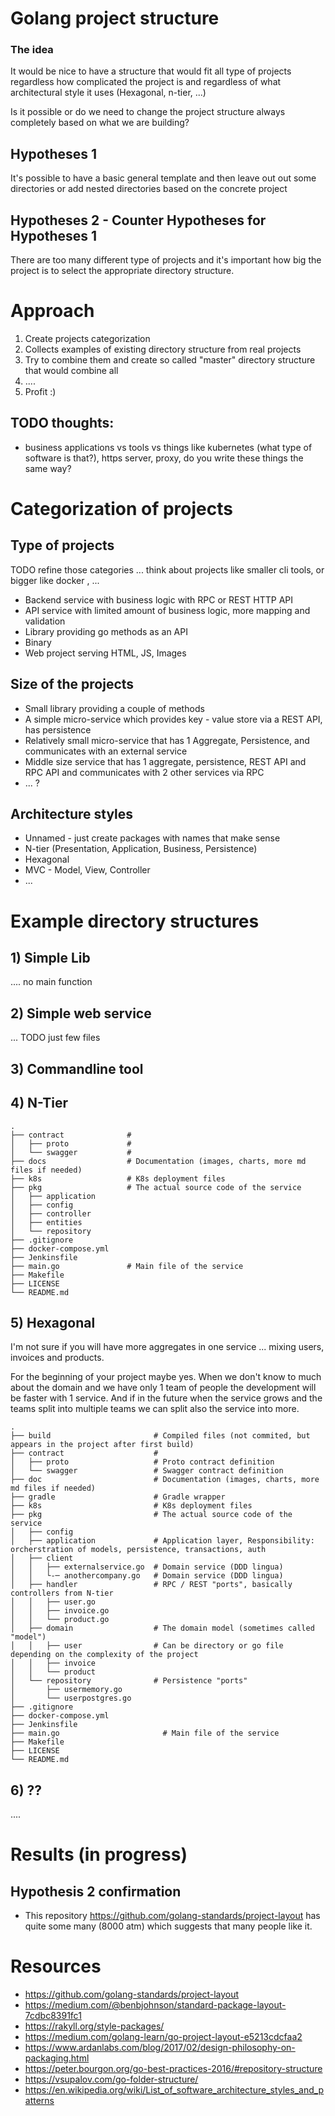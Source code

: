 # Golang project structure



### The idea
It would be nice to have a structure that would fit all type of projects regardless 
how complicated the project is and regardless of what architectural style it uses 
(Hexagonal, n-tier, ...)

Is it possible or do we need to change the project structure always completely based on what we are 
building?

## Hypotheses 1
It's possible to have a basic general template and then leave out
out some directories or add nested directories based on the concrete project

## Hypotheses 2 - Counter Hypotheses for Hypotheses 1
There are too many different type of projects and it's important how big the project is to select
the appropriate directory structure.

# Approach
1. Create projects categorization
1. Collects examples of existing directory structure from real projects
1. Try to combine them and create so called "master" directory structure that would combine all
1. ....
1. Profit :)

## TODO thoughts:
- business applications vs tools vs things like kubernetes (what type of software is that?), https server, proxy, 
do you write these things the same way?


# Categorization of projects
## Type of projects
TODO refine those categories ... think about projects like smaller cli tools, or bigger like docker , ...

- Backend service with business logic with RPC or REST HTTP API
- API service with limited amount of business logic, more mapping and validation
- Library providing go methods as an API 
- Binary
- Web project serving HTML, JS, Images

## Size of the projects
- Small library providing a couple of methods
- A simple micro-service which provides key - value store via a REST API, has persistence
- Relatively small micro-service that has 1 Aggregate, Persistence, and communicates with an external service
- Middle size service that has 1 aggregate, persistence, REST API and RPC API and communicates with 
2 other services via RPC
- ... ?

## Architecture styles
- Unnamed - just create packages with names that make sense
- N-tier (Presentation, Application, Business, Persistence)
- Hexagonal
- MVC - Model, View, Controller
- ... 

# Example directory structures

## 1) Simple Lib
.... no main function

## 2) Simple web service
... TODO just few files

## 3) Commandline tool
    
## 4) N-Tier
    .
    ├── contract              # 
    │   ├── proto             # 
    │   └── swagger           # 
    ├── docs                  # Documentation (images, charts, more md files if needed)
    ├── k8s                   # K8s deployment files
    ├── pkg                   # The actual source code of the service
    │   ├── application   
    │   ├── config   
    │   ├── controller    
    │   ├── entities   
    │   └── repository
    ├── .gitignore
    ├── docker-compose.yml
    ├── Jenkinsfile
    ├── main.go               # Main file of the service
    ├── Makefile
    ├── LICENSE
    └── README.md
    
## 5) Hexagonal
I'm not sure if you will have more aggregates in one service ... mixing users, invoices and products. 

For the beginning of your project maybe yes. When we don't know to much about the domain and we have only 1 team of 
people the development will be faster with 1 service.
And if in the future when the service grows and the teams split into multiple teams we can split also the 
service into more.

    .
    ├── build                       # Compiled files (not commited, but appears in the project after first build)
    ├── contract                    # 
    │   ├── proto                   # Proto contract definition
    │   └── swagger                 # Swagger contract definition
    ├── doc                         # Documentation (images, charts, more md files if needed)
    ├── gradle                      # Gradle wrapper
    ├── k8s                         # K8s deployment files
    ├── pkg                         # The actual source code of the service
    │   ├── config  
    │   ├── application             # Application layer, Responsibility: orcherstration of models, persistence, transactions, auth    
    │   ├── client  
    │   │   ├── externalservice.go  # Domain service (DDD lingua)
    │   │   └-─ anothercompany.go   # Domain service (DDD lingua)
    │   ├── handler                 # RPC / REST "ports", basically controllers from N-tier
    │   │   ├── user.go
    │   │   ├── invoice.go
    │   │   └── product.go
    │   ├── domain                  # The domain model (sometimes called "model")
    │   │   ├── user                # Can be directory or go file depending on the complexity of the project
    │   │   ├── invoice 
    │   │   └── product 
    │   └── repository              # Persistence "ports"
    │       ├── usermemory.go 
    │       └── userpostgres.go
    ├── .gitignore
    ├── docker-compose.yml
    ├── Jenkinsfile
    ├── main.go                       # Main file of the service
    ├── Makefile
    ├── LICENSE
    └── README.md


    
## 6) ??
.... 


# Results (in progress)

## Hypothesis 2 confirmation
- This repository https://github.com/golang-standards/project-layout has quite some many (8000 atm) which 
suggests that many people like it.


# Resources
- https://github.com/golang-standards/project-layout
- https://medium.com/@benbjohnson/standard-package-layout-7cdbc8391fc1
- https://rakyll.org/style-packages/
- https://medium.com/golang-learn/go-project-layout-e5213cdcfaa2
- https://www.ardanlabs.com/blog/2017/02/design-philosophy-on-packaging.html
- https://peter.bourgon.org/go-best-practices-2016/#repository-structure
- https://vsupalov.com/go-folder-structure/
- https://en.wikipedia.org/wiki/List_of_software_architecture_styles_and_patterns